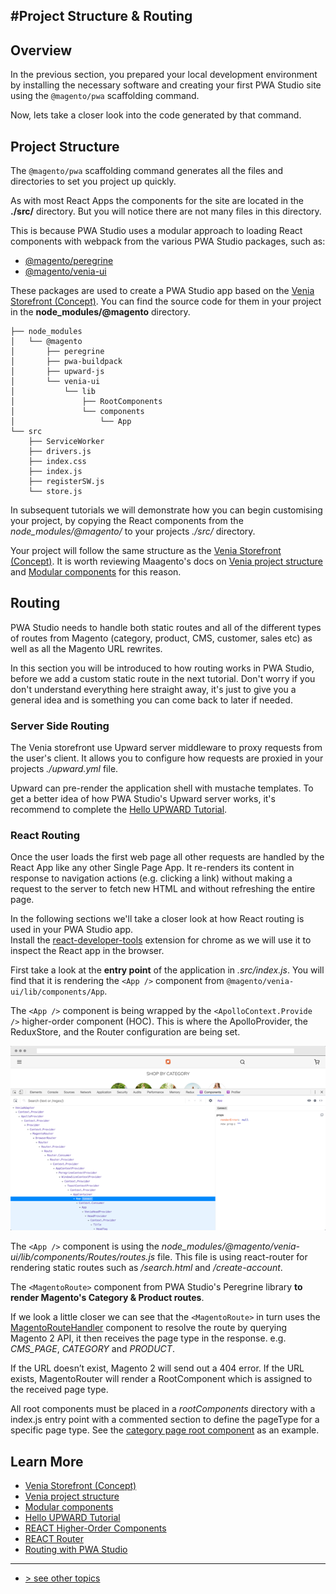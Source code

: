 #Project Structure & Routing
---

## Overview

In the previous section, you prepared your local development environment by installing the necessary software 
and creating your first PWA Studio site using the `@magento/pwa` scaffolding command. 

Now, lets take a closer look into the code generated by that command.

## Project Structure

The  `@magento/pwa` scaffolding command generates all the files and directories to set you project up quickly. 

As with most React Apps the components for the site are located in the **./src/** directory.
But you will notice there are not many files in this directory.

This is because PWA Studio uses a modular approach to loading React components with webpack from the various PWA Studio packages,
such as:

-   [@magento/peregrine][]
-   [@magento/venia-ui][]

These packages are used to create a PWA Studio app based on the [Venia Storefront (Concept)][].
You can find the source code for them in your project in the **node_modules/@magento** directory.

```tree
├── node_modules
│   └── @magento
│       ├── peregrine
│       ├── pwa-buildpack
│       ├── upward-js
│       └── venia-ui
│           └── lib
│               ├── RootComponents
│               └── components
│                   └── App
└── src
    ├── ServiceWorker
    ├── drivers.js
    ├── index.css
    ├── index.js
    ├── registerSW.js
    └── store.js
```

In subsequent tutorials we will demonstrate how you can begin customising your project, 
by copying the React components from the _node_modules/@magento/_ to your projects _./src/_ directory.

Your project will follow the same structure as the [Venia Storefront (Concept)][].
It is worth reviewing Maagento's docs on [Venia project structure][] and [Modular components][] for this reason.

## Routing

PWA Studio needs to handle both static routes and all of the different types of 
routes from Magento (category, product, CMS, customer, sales etc) as well as all the Magento URL rewrites. 

In this section you will be introduced to how routing works in PWA Studio, before we add a custom static route in the next tutorial.
Don't worry if you don't understand everything here straight away, 
it's just to give you a general idea and is something you can come back to later if needed.

### Server Side Routing

The Venia storefront use Upward server middleware to proxy requests from the user's client. 
It allows you to configure how requests are proxied in your projects _./upward.yml_ file.

Upward can pre-render the application shell with mustache templates. 
To get a better idea of how PWA Studio's Upward server works, it's recommend to complete the [Hello UPWARD Tutorial][].

### React Routing

Once the user loads the first web page all other requests are handled by the React App like any other Single Page App. 
It re-renders its content in response to navigation actions (e.g. clicking a link) without making 
a request to the server to fetch new HTML and without refreshing the entire page.

In the following sections we'll take a closer look at how React routing is used in your PWA Studio app.    
Install the [react-developer-tools][] extension for chrome as we will use it to inspect the React app in the browser.

First take a look at the **entry point** of the application in _.src/index.js_.
You will find that it is rendering the `<App />` component from `@magento/venia-ui/lib/components/App`.

The `<App />` component is being wrapped by the `<ApolloContext.Provide />` higher-order component (HOC).
This is where the ApolloProvider, the ReduxStore, and the Router configuration are being set. 

![react-components][]

The `<App />` component is using the _node_modules/@magento/venia-ui/lib/components/Routes/routes.js_
file.  This file is using react-router for rendering static routes such as _/search.html_ and _/create-account_.    

The `<MagentoRoute>` component from PWA Studio's Peregrine library **to render Magento's Category & Product routes**.

If we look a little closer we can see that the `<MagentoRoute>` in turn uses the [MagentoRouteHandler][] component 
to resolve the route by querying Magento 2 API, 
it then receives the page type in the response. e.g. *CMS_PAGE*, _CATEGORY_ and _PRODUCT_.

If the URL doesn’t exist, Magento 2 will send out a 404 error.
If the URL exists, MagentoRouter will render a RootComponent which is assigned to the received page type.

All root components must be placed in a *rootComponents* directory with a index.js entry point with 
a commented section to define the pageType for a specific page type. See the [category page root component][] as an example.

## Learn More

-   [Venia Storefront (Concept)][]
-   [Venia project structure][]
-   [Modular components][]
-   [Hello UPWARD Tutorial][]
-   [REACT Higher-Order Components][]
-   [REACT Router][]
-   [Routing with PWA Studio][]

---
- [> see other topics](../../README.md#topics)

[Routing with PWA Studio]: https://magento.github.io/pwa-studio/peregrine/routing/
[Venia Storefront (Concept)]: https://magento.github.io/pwa-studio/venia-pwa-concept/
[Venia project structure]: https://magento.github.io/pwa-studio/venia-pwa-concept/project-structure/
[Modular components]: https://magento.github.io/pwa-studio/venia-pwa-concept/features/modular-components/
[Hello UPWARD Tutorial]: https://magento.github.io/pwa-studio/tutorials/hello-upward/simple-server/
[@magento/peregrine]: https://www.npmjs.com/package/@magento/peregrine
[@magento/venia-ui]: https://www.npmjs.com/package/@magento/venia-ui
[react-developer-tools]: https://chrome.google.com/webstore/detail/react-developer-tools/fmkadmapgofadopljbjfkapdkoienihi
[react-components]: ./images/react-components.png
[REACT Higher-Order Components]: https://reactjs.org/docs/higher-order-components.html
[REACT Router]: https://reacttraining.com/react-router/
[MagentoRouteHandler]: https://github.com/magento/pwa-studio/blob/develop/packages/peregrine/lib/Router/magentoRouteHandler.js
[category page root component]: https://github.com/magento/pwa-studio/blob/develop/packages/venia-ui/lib/RootComponents/Category/index.js
